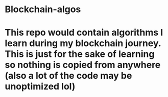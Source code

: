 # Blockchain-algos

# This repo would contain algorithms I learn during my blockchain journey. This is just for the sake of learning so nothing is copied from anywhere (also a lot of the code may be unoptimized lol)